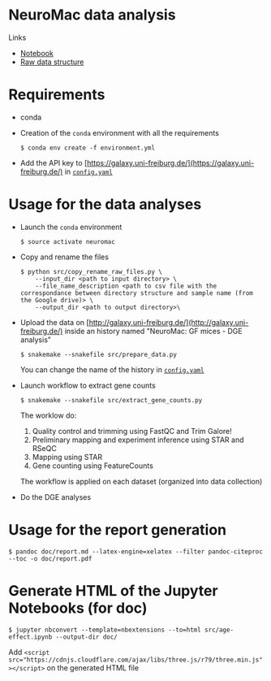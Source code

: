 NeuroMac data analysis
======================

Links
- [Notebook](https://monod.lelab.tailordev.fr/b57db1ec-cc35-47d6-8767-9140d0390bdc#THcB4zTs+1L1Hq9S26HTlJ0IZCjjlCzcnakq7mBGpJo=)
- [Raw data structure](https://docs.google.com/spreadsheets/d/1DL8pEVj5cvGflPIiaSPRXy-dMk2S7CxmnIk6Ubta2xs/edit#gid=0)

# Requirements

- conda
- Creation of the `conda` environment with all the requirements

    ```
    $ conda env create -f environment.yml
    ```

- Add the API key to [https://galaxy.uni-freiburg.de/](https://galaxy.uni-freiburg.de/) in [`config.yaml`](config.yaml)

# Usage for the data analyses

- Launch the `conda` environment

    ```
    $ source activate neuromac
    ```

- Copy and rename the files

    ```
    $ python src/copy_rename_raw_files.py \
        --input_dir <path to input directory> \
        --file_name_description <path to csv file with the correspondance between directory structure and sample name (from the Google drive)> \
        --output_dir <path to output directory>\
    ```

- Upload the data on [http://galaxy.uni-freiburg.de/](http://galaxy.uni-freiburg.de/) inside an history named "NeuroMac: GF mices - DGE analysis"

    ```
    $ snakemake --snakefile src/prepare_data.py
    ```

    You can change the name of the history in [`config.yaml`](config.yaml)

- Launch workflow to extract gene counts

    ```
    $ snakemake --snakefile src/extract_gene_counts.py
    ```

    The worklow do:
    1. Quality control and trimming using FastQC and Trim Galore!
    2. Preliminary mapping and experiment inference using STAR and RSeQC
    3. Mapping using STAR
    4. Gene counting using FeatureCounts

    The workflow is applied on each dataset (organized into data collection)

- Do the DGE analyses

# Usage for the report generation

```
$ pandoc doc/report.md --latex-engine=xelatex --filter pandoc-citeproc  --toc -o doc/report.pdf
```

# Generate HTML of the Jupyter Notebooks (for doc)

```
$ jupyter nbconvert --template=nbextensions --to=html src/age-effect.ipynb --output-dir doc/
```

Add `<script src="https://cdnjs.cloudflare.com/ajax/libs/three.js/r79/three.min.js"></script>` on the generated HTML file

